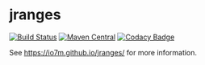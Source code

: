 jranges
=======

[![Build Status](https://travis-ci.org/io7m/jranges.svg?branch=master)](https://travis-ci.org/io7m/jranges)
[![Maven Central](https://maven-badges.herokuapp.com/maven-central/com.io7m.jranges/io7m-jranges/badge.png)](https://maven-badges.herokuapp.com/maven-central/com.io7m.jranges/io7m-jranges)
[![Codacy Badge](https://api.codacy.com/project/badge/Grade/a35ed41cc7ce407cac51f1b37e974fe1)](https://www.codacy.com/app/github_79/jranges?utm_source=github.com&amp;utm_medium=referral&amp;utm_content=io7m/jranges&amp;utm_campaign=Badge_Grade)

See https://io7m.github.io/jranges/ for more information.
